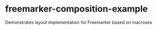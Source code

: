 freemarker-composition-example
==============================

Demonstrates layout implementation for Freemarker based on macroses